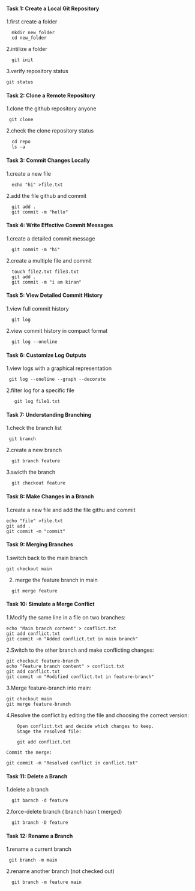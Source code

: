 #### Task 1: Create a Local Git Repository

1.first create a folder
```
  mkdir new_folder
  cd new_folder
```
2.intilize a folder
```
  git init
```
3.verify repository status
```
git status
```

#### Task 2: Clone a Remote Repository

1.clone the github repository anyone
```
 git clone 
```

2.check the clone repository status 
```
  cd repo
  ls -a
```

#### Task 3: Commit Changes Locally

1.create a new file
```  
  echo "hi" >file.txt
```

2.add the file  github and commit
```
  git add .
  git commit -m "hello"
```

#### Task 4: Write Effective Commit Messages

1.create a detailed commit message
```
  git commit -m "hi"
```
2.create a multiple file and commit 
```
  touch file2.txt file3.txt
  git add .
  git commit -m "i am kiran"
```

#### Task 5: View Detailed Commit History

1.view full commit history
```
  git log
```
2.view commit history in compact format
```
  git log --oneline
```

####  Task 6: Customize Log Outputs 

1.view logs with a graphical representation
 ```
  git log --oneline --graph --decorate
 ```

 2.filter log for a specific file
```
   git log file1.txt
```

#### Task 7: Understanding Branching

1.check the branch list
 ``` 
  git branch
```
2.create a new branch 
```
  git branch feature
```
3.swicth the branch
```
  git checkout feature
```
#### Task 8: Make Changes in a Branch  

1.create a new file and add the file githu and commit
```
echo "file" >file.txt
git add .
git commit -m "commit"
```

#### Task 9: Merging Branches

1.switch back to the main branch
 ```
 git checkout main
```
2. merge the feature branch in main 
```
  git merge feature
```

#### Task 10: Simulate a Merge Conflict

1.Modify the same line in a file on two branches:
```
echo "Main branch content" > conflict.txt
git add conflict.txt
git commit -m "Added conflict.txt in main branch"
```

2.Switch to the other branch and make conflicting changes:
```
git checkout feature-branch
echo "Feature branch content" > conflict.txt
git add conflict.txt
git commit -m "Modified conflict.txt in feature-branch"
```

3.Merge feature-branch into main:
```
git checkout main
git merge feature-branch
```

4.Resolve the conflict by editing the file and choosing the correct version:
```
    Open conflict.txt and decide which changes to keep.
    Stage the resolved file:

    git add conflict.txt

Commit the merge:

git commit -m "Resolved conflict in conflict.txt"
```

#### Task 11: Delete a Branch

1.delete a branch
```
  git barnch -d feature
```
2.force-delete  branch ( branch hasn`t merged)
```
  git branch -D feature 
``` 

#### Task 12: Rename a Branch

1.rename a current branch
```
 git branch -m main
```
2.rename another branch (not checked out)
```
  git branch -m feature main
```  